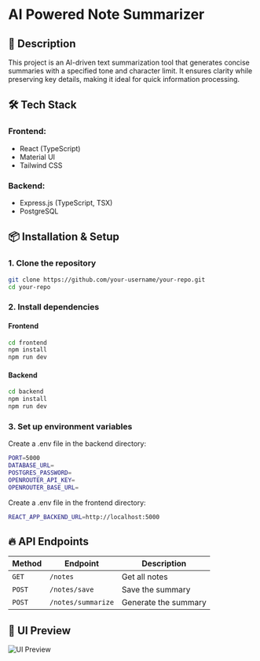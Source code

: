 # AI Powered Note Summarizer

## 🚀 Description

This project is an AI-driven text summarization tool that generates concise summaries with a specified tone and character limit. It ensures clarity while preserving key details, making it ideal for quick information processing.

## 🛠️ Tech Stack

### **Frontend:**

- React (TypeScript)
- Material UI
- Tailwind CSS

### **Backend:**

- Express.js (TypeScript, TSX)
- PostgreSQL

## 📦 Installation & Setup

### **1. Clone the repository**

```sh
git clone https://github.com/your-username/your-repo.git
cd your-repo
```

### **2. Install dependencies**

#### Frontend

```sh
cd frontend
npm install
npm run dev
```

#### Backend

```sh
cd backend
npm install
npm run dev
```

### **3. Set up environment variables**

Create a .env file in the backend directory:

```sh
PORT=5000
DATABASE_URL=
POSTGRES_PASSWORD=
OPENROUTER_API_KEY=
OPENROUTER_BASE_URL=
```

Create a .env file in the frontend directory:

```sh
REACT_APP_BACKEND_URL=http://localhost:5000
```

## 🔥 API Endpoints

| Method | Endpoint           | Description          |
| ------ | ------------------ | -------------------- |
| `GET`  | `/notes`           | Get all notes        |
| `POST` | `/notes/save`      | Save the summary     |
| `POST` | `/notes/summarize` | Generate the summary |

## 🎨 UI Preview

![UI Preview](./assets/ui-preview.png)
